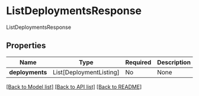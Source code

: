 # ListDeploymentsResponse

ListDeploymentsResponse

## Properties
| Name | Type | Required | Description |
| ------------ | ------------- | ------------- | ------------- |
**deployments** | List[DeploymentListing] | No | None |


[[Back to Model list]](../../README.md#documentation-for-models) [[Back to API list]](../../README.md#documentation-for-api-endpoints) [[Back to README]](../../README.md)
